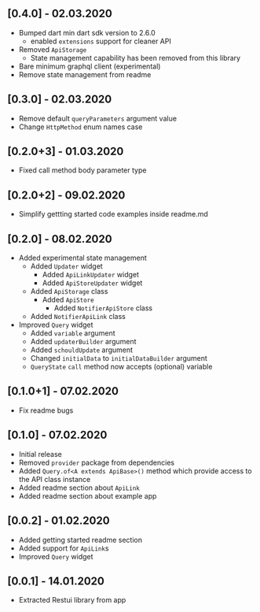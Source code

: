 ## [0.4.0] - 02.03.2020
* Bumped dart min dart sdk version to 2.6.0 
  * enabled `extensions` support for cleaner API
* Removed `ApiStorage`
  * State management capability has been removed from this library
* Bare minimum graphql client (experimental)
* Remove state management from readme
## [0.3.0] - 02.03.2020
* Remove default `queryParameters` argument value
* Change `HttpMethod` enum names case 
## [0.2.0+3] - 01.03.2020
* Fixed call method body parameter type
## [0.2.0+2] - 09.02.2020
* Simplify gettting started code examples inside readme.md
## [0.2.0] - 08.02.2020
* Added experimental state management
  * Added `Updater` widget 
    * Added  `ApiLinkUpdater` widget
    * Added  `ApiStoreUpdater` widget
  * Added `ApiStorage` class
    * Added `ApiStore` 
      * Added `NotifierApiStore` class
  * Added `NotifierApiLink` class
* Improved `Query` widget
  * Added `variable` argument
  * Added `updaterBuilder` argument
  * Added `schouldUpdate` argument
  * Changed `initialData` to `initialDataBuilder` argument
  * `QueryState` `call` method now accepts (optional) variable 
## [0.1.0+1] - 07.02.2020
* Fix readme bugs
## [0.1.0] - 07.02.2020
* Initial release
* Removed `provider` package from dependencies
* Added `Query.of<A extends ApiBase>()` method which provide access to the API class instance
* Added readme section about `ApiLink`
* Added readme section about example app
  
## [0.0.2] - 01.02.2020
* Added getting started readme section
* Added support for `ApiLink`s
* Improved `Query` widget
  
## [0.0.1] - 14.01.2020
* Extracted Restui library from app

